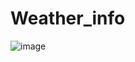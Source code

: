 # Weather_info
![image](https://user-images.githubusercontent.com/99316516/226522344-231d2c9c-f9c5-4b8d-881c-ca2e932c06cb.png)
